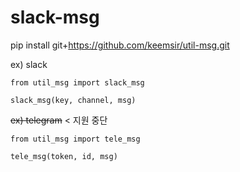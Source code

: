 # slack-msg


pip install git+https://github.com/keemsir/util-msg.git

ex) slack

`from util_msg import slack_msg`

`slack_msg(key, channel, msg)`

~~ex) telegram~~ < 지원 중단

`from util_msg import tele_msg`

`tele_msg(token, id, msg)`
